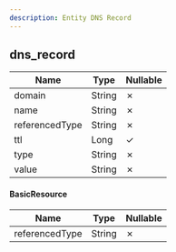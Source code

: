 ```yaml
---
description: Entity DNS Record
---
```

dns_record
----------

| **Name**       | **Type** | **Nullable** |
| -------------- | -------- | ------------ |
| domain         | String   | &cross;      |
| name           | String   | &cross;      |
| referencedType | String   | &cross;      |
| ttl            | Long     | &check;      |
| type           | String   | &cross;      |
| value          | String   | &cross;      |

#### BasicResource
| **Name**       | **Type** | **Nullable** |
| -------------- | -------- | ------------ |
| referencedType | String   | &cross;      |
